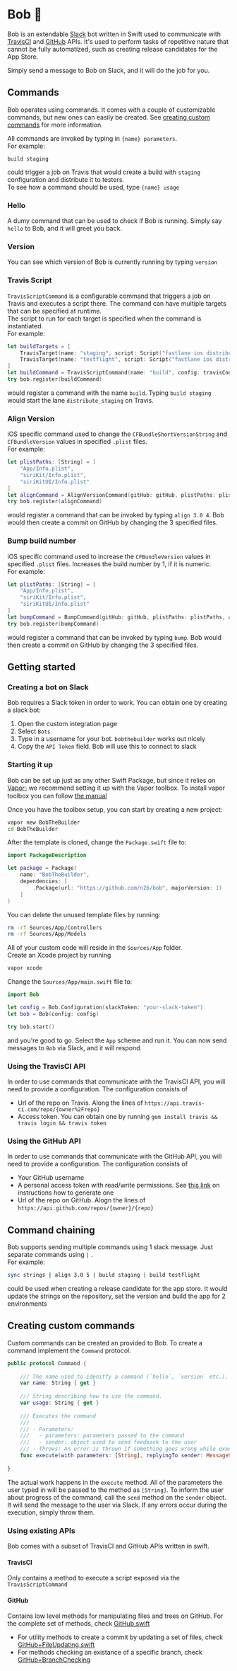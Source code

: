 # Bob 👷

Bob is an extendable [Slack](https://slack.com/) bot written in Swift used to communicate with [TravisCI](https://travis-ci.com/) and [GitHub](https://github.com/) APIs. It's used to perform tasks of repetitive nature that cannot be fully automatized, such as creating release candidates for the App Store.

Simply send a message to Bob on Slack, and it will do the job for you.

## Commands
Bob operates using commands. It comes with a couple of customizable commands, but new ones can easily be created. See [creating custom commands](#creating-custom-commands) for more information.

 All commands are invoked by typing in `{name} parameters`. 
<br>For example: <br>
```
build staging
```
could trigger a job on Travis that would create a build with `staging` configuration and distribute it to testers.
<br>
To see how a command should be used, type `{name} usage`

### Hello

A dumy command that can be used to check if Bob is running. Simply say `hello` to Bob, and it will greet you back.

### Version
You can see which version of Bob is currently running by typing `version`

### Travis Script
`TravisScriptCommand` is a configurable command that triggers a job on Travis and executes a script there. The command can have multiple targets that can be specified at runtime.
<br>The script to run for each target is specified when the command is instantiated.
<br>For example:<br>
```swift
let buildTargets = [
    TravisTarget(name: "staging", script: Script("fastlane ios distribute_staging")),
    TravisTarget(name: "testflight", script: Script("fastlane ios distribute_testflight")),
]
let buildCommand = TravisScriptCommand(name: "build", config: travisConfig, targets: buildTargets, defaultBranch: "Develop")
try bob.register(buildCommand)
```
would register a command with the name `build`. Typing `build staging` would start the lane `distribute_staging` on Travis.

### Align Version
iOS specific command used to change the `CFBundleShortVersionString` and `CFBundleVersion` values in specified `.plist` files.
<br>For example:<br>
```swift
let plistPaths: [String] = [
    "App/Info.plist",
    "siriKit/Info.plist",
    "siriKitUI/Info.plist"
]
let alignCommand = AlignVersionCommand(gitHub: gitHub, plistPaths: plistPaths, author: author)
try bob.register(alignCommand)
```
would register a command that can be invoked by typing `align 3.0 4`. Bob would then create a commit on GitHub by changing the 3 specified files.

### Bump build number
iOS specific command used to increase the `CFBundleVersion` values in specified `.plist` files. Increases the build number by 1, if it is numeric. 
<br>For example:<br>
```swift
let plistPaths: [String] = [
    "App/Info.plist",
    "siriKit/Info.plist",
    "siriKitUI/Info.plist"
]
let bumpCommand = BumpCommand(gitHub: gitHub, plistPaths: plistPaths, author: author)
try bob.register(bumpCommand)
```
would register a command that can be invoked by typing `bump`. Bob would then create a commit on GitHub by changing the 3 specified files.

## Getting started

### Creating a bot on Slack
Bob requires a Slack token in order to work. You can obtain one by creating a slack bot:<br>
1. Open the custom integration page <br>
2. Select `Bots` <br>
3. Type in a username for your bot. `bobthebuilder` works out nicely <br>
4. Copy the `API Token` field. Bob will use this to connect to slack<br>

### Starting it up
Bob can be set up just as any other Swift Package, but since it relies on [Vapor💧](https://vapor.codes/) we recommend setting it up with the Vapor toolbox. To install vapor toolbox you can follow [the manual](https://github.com/vapor/toolbox)<br>

Once you have the toolbox setup, you can start by creating a new project:<br>

```bash
vapor new BobTheBuilder
cd BobTheBuilder
```
After the template is cloned, change the `Package.swift` file to: <br>
```swift
import PackageDescription

let package = Package(
    name: "BobTheBuilder",
    dependencies: [
        .Package(url: "https://github.com/n26/bob", majorVersion: 1)
    ]
)
```
You can delete the unused template files by running:
```bash
rm -rf Sources/App/Controllers
rm -rf Sources/App/Models
```
All of your custom code will reside in the `Sources/App` folder.<br>
Create an Xcode project by running
```bash
vapor xcode
```
Change the `Sources/App/main.swift` file to:
```swift
import Bob

let config = Bob.Configuration(slackToken: "your-slack-token")
let bob = Bob(config: config)

try bob.start()
```
and you're good to go. Select the `App` scheme and run it. You can now send messages to `Bob` via Slack, and it will respond.

### Using the TravisCI API
In order to use commands that communicate with the TravisCI API, you will need to provide a configuration. The configuration consists of
* Url of the repo on Travis. Along the lines of `https://api.travis-ci.com/repo/{owner%2Frepo}`
* Access token. You can obtain one by running `gem install travis && travis login && travis token`

### Using the GitHub API
In order to use commands that communicate with the GitHub API, you will need to provide a configuration. The configuration consists of
* Your GitHub username
* A personal access token with read/write permissions. See [this link](https://help.github.com/articles/creating-an-access-token-for-command-line-use/) on instructions how to generate one
* Url of the repo on GitHub. Alogn the lines of `https://api.github.com/repos/{owner}/{repo}`

## Command chaining
Bob supports sending multiple commands using 1 slack message. Just separate commands using `|` .
<br> For example:<br>
```bash
sync strings | align 3.0 5 | build staging | build testflight
```
could be used when creating a release candidate for the app store. It would update the strings on the repository, set the version and build the app for 2 environments 

## Creating custom commands
Custom commands can be created an provided to Bob. To create a command implement the `Command` protocol.
```swift
public protocol Command {
    
    /// The name used to idenitfy a command (`hello`, `version` etc.). Case insensitive
    var name: String { get }
    
    /// String describing how to use the command.
    var usage: String { get }
    
    /// Executes the command
    ///
    /// - Parameters:
    ///   - parameters: parameters passed to the command
    ///   - sender: object used to send feedback to the user
    /// - Throws: An error is thrown if something goes wrong while executing the command, usualy while parsing the parameters
    func execute(with parameters: [String], replyingTo sender: MessageSender) throws
    
}
```    
The actual work happens in the `execute` method. All of the parameters the user typed in will be passed to the method as `[String]`. To inform the user about progress of the command, call the `send` method on the `sender` object. It will send the message to the user via Slack. If any errors occur during the execution, simply throw them.

### Using existing APIs

Bob comes with a subset of TravisCI and GitHub APIs written in swift.

#### TravisCI
Only contains a method to execute a script exposed via the `TravisScriptCommand`
#### GitHub
Contains low level methods for manipulating files and trees on GitHub. For the complete set of methods, check [GitHub.swift](Sources/Bob/APIs/GitHub/GitHub.swift)
<br>
* For utility methods to create a commit by updating a set of files, check [GitHub+FileUpdating.swift](Sources/Bob/APIs/GitHub/GitHub%2BFileUpdating.swift)
* For methods checking an existance of a specific branch, check [GitHub+BranchChecking](Sources/Bob/APIs/GitHub/GitHub%2BBranchChecking.swift)
